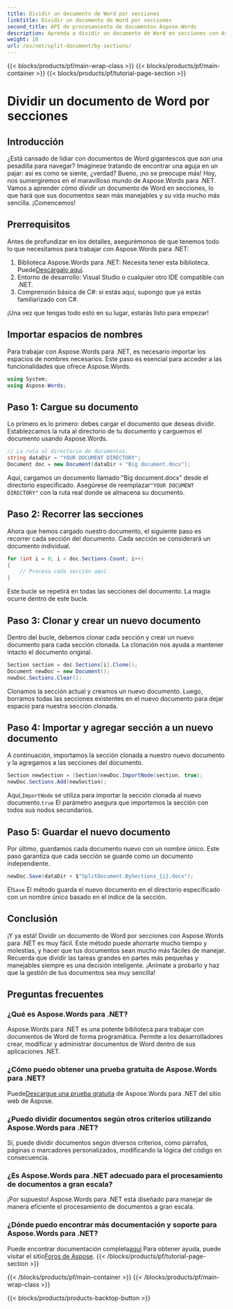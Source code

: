 ```yaml
---
title: Dividir un documento de Word por secciones
linktitle: Dividir un documento de Word por secciones
second_title: API de procesamiento de documentos Aspose.Words
description: Aprenda a dividir un documento de Word en secciones con Aspose.Words para .NET. Siga esta guía detallada paso a paso para una gestión eficiente de documentos.
weight: 10
url: /es/net/split-document/by-sections/
---
```


{{< blocks/products/pf/main-wrap-class >}}
{{< blocks/products/pf/main-container >}}
{{< blocks/products/pf/tutorial-page-section >}}

# Dividir un documento de Word por secciones

## Introducción

¿Está cansado de lidiar con documentos de Word gigantescos que son una pesadilla para navegar? Imagínese tratando de encontrar una aguja en un pajar: así es como se siente, ¿verdad? Bueno, ¡no se preocupe más! Hoy, nos sumergiremos en el maravilloso mundo de Aspose.Words para .NET. Vamos a aprender cómo dividir un documento de Word en secciones, lo que hará que sus documentos sean más manejables y su vida mucho más sencilla. ¡Comencemos!

## Prerrequisitos

Antes de profundizar en los detalles, asegurémonos de que tenemos todo lo que necesitamos para trabajar con Aspose.Words para .NET:

1.  Biblioteca Aspose.Words para .NET: Necesita tener esta biblioteca. Puede[Descárgalo aquí](https://releases.aspose.com/words/net/).
2. Entorno de desarrollo: Visual Studio o cualquier otro IDE compatible con .NET.
3. Comprensión básica de C#: si estás aquí, supongo que ya estás familiarizado con C#.

¡Una vez que tengas todo esto en su lugar, estarás listo para empezar!

## Importar espacios de nombres

Para trabajar con Aspose.Words para .NET, es necesario importar los espacios de nombres necesarios. Este paso es esencial para acceder a las funcionalidades que ofrece Aspose.Words.

```csharp
using System;
using Aspose.Words;
```

## Paso 1: Cargue su documento

Lo primero es lo primero: debes cargar el documento que deseas dividir. Establezcamos la ruta al directorio de tu documento y carguemos el documento usando Aspose.Words.

```csharp
// La ruta al directorio de documentos.
string dataDir = "YOUR DOCUMENT DIRECTORY";
Document doc = new Document(dataDir + "Big document.docx");
```

 Aquí, cargamos un documento llamado "Big document.docx" desde el directorio especificado. Asegúrese de reemplazar`"YOUR DOCUMENT DIRECTORY"` con la ruta real donde se almacena su documento.

## Paso 2: Recorrer las secciones

Ahora que hemos cargado nuestro documento, el siguiente paso es recorrer cada sección del documento. Cada sección se considerará un documento individual.

```csharp
for (int i = 0; i < doc.Sections.Count; i++)
{
    // Procesa cada sección aquí.
}
```

Este bucle se repetirá en todas las secciones del documento. La magia ocurre dentro de este bucle.

## Paso 3: Clonar y crear un nuevo documento

Dentro del bucle, debemos clonar cada sección y crear un nuevo documento para cada sección clonada. La clonación nos ayuda a mantener intacto el documento original.

```csharp
Section section = doc.Sections[i].Clone();
Document newDoc = new Document();
newDoc.Sections.Clear();
```

Clonamos la sección actual y creamos un nuevo documento. Luego, borramos todas las secciones existentes en el nuevo documento para dejar espacio para nuestra sección clonada.

## Paso 4: Importar y agregar sección a un nuevo documento

A continuación, importamos la sección clonada a nuestro nuevo documento y la agregamos a las secciones del documento.

```csharp
Section newSection = (Section)newDoc.ImportNode(section, true);
newDoc.Sections.Add(newSection);
```

 Aquí,`ImportNode` se utiliza para importar la sección clonada al nuevo documento.`true` El parámetro asegura que importemos la sección con todos sus nodos secundarios.

## Paso 5: Guardar el nuevo documento

Por último, guardamos cada documento nuevo con un nombre único. Este paso garantiza que cada sección se guarde como un documento independiente.

```csharp
newDoc.Save(dataDir + $"SplitDocument.BySections_{i}.docx");
```

 El`Save` El método guarda el nuevo documento en el directorio especificado con un nombre único basado en el índice de la sección.

## Conclusión

¡Y ya está! Dividir un documento de Word por secciones con Aspose.Words para .NET es muy fácil. Este método puede ahorrarte mucho tiempo y molestias, y hacer que tus documentos sean mucho más fáciles de manejar. Recuerda que dividir las tareas grandes en partes más pequeñas y manejables siempre es una decisión inteligente. ¡Anímate a probarlo y haz que la gestión de tus documentos sea muy sencilla!

## Preguntas frecuentes

### ¿Qué es Aspose.Words para .NET?
Aspose.Words para .NET es una potente biblioteca para trabajar con documentos de Word de forma programática. Permite a los desarrolladores crear, modificar y administrar documentos de Word dentro de sus aplicaciones .NET.

### ¿Cómo puedo obtener una prueba gratuita de Aspose.Words para .NET?
 Puede[Descargue una prueba gratuita](https://releases.aspose.com/) de Aspose.Words para .NET del sitio web de Aspose.

### ¿Puedo dividir documentos según otros criterios utilizando Aspose.Words para .NET?
Sí, puede dividir documentos según diversos criterios, como párrafos, páginas o marcadores personalizados, modificando la lógica del código en consecuencia.

### ¿Es Aspose.Words para .NET adecuado para el procesamiento de documentos a gran escala?
¡Por supuesto! Aspose.Words para .NET está diseñado para manejar de manera eficiente el procesamiento de documentos a gran escala.

### ¿Dónde puedo encontrar más documentación y soporte para Aspose.Words para .NET?
 Puede encontrar documentación completa[aquí](https://reference.aspose.com/words/net/) Para obtener ayuda, puede visitar el sitio[Foros de Aspose](https://forum.aspose.com/c/words/8).
{{< /blocks/products/pf/tutorial-page-section >}}

{{< /blocks/products/pf/main-container >}}
{{< /blocks/products/pf/main-wrap-class >}}

{{< blocks/products/products-backtop-button >}}
